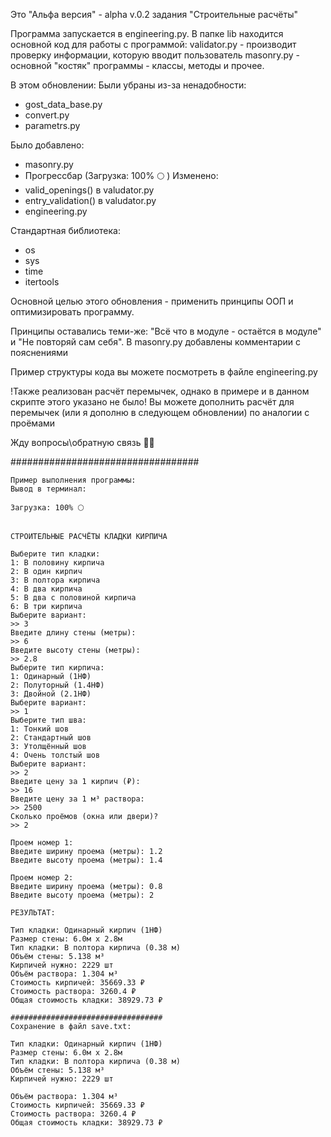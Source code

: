 Это "Альфа версия" - alpha v.0.2 задания "Строительные расчёты"

Программа запускается в  engineering.py.
В папке lib находится основной код для работы с программой:
validator.py - производит проверку информации, которую вводит пользователь
masonry.py - основной "костяк" программы - классы, методы и прочее.

В этом обновлении:
Были убраны из-за ненадобности:
- gost_data_base.py
- convert.py
- parametrs.py

Было добавлено:
+ masonry.py
+ Прогрессбар (Загрузка: 100% 🌕 )
Изменено:
+ valid_openings() в valudator.py
+ entry_validation() в valudator.py
+ engineering.py

Стандартная библиотека:
+ os
+ sys
+ time
+ itertools

Основной целью этого обновления - применить принципы ООП и оптимизировать программу.

Принципы оставались теми-же: "Всё что в модуле - остаётся в модуле" и "Не повторяй сам себя".
В masonry.py добавлены комментарии с пояснениями

Пример структуры кода вы можете посмотреть в файле engineering.py

!Также реализован расчёт перемычек, однако в примере и в данном скрипте этого указано не было!
Вы можете дополнить расчёт для перемычек (или я дополню в следующем обновлении) по аналогии с проёмами

Жду вопросы\обратную связь 🐍😸

##################################

```
Пример выполнения программы:
Вывод в терминал:

Загрузка: 100% 🌕


СТРОИТЕЛЬНЫЕ РАСЧЁТЫ КЛАДКИ КИРПИЧА

Выберите тип кладки:
1: В половину кирпича
2: В один кирпич
3: В полтора кирпича
4: В два кирпича
5: В два с половиной кирпича
6: В три кирпича
Выберите вариант:
>> 3
Введите длину стены (метры):
>> 6
Введите высоту стены (метры):
>> 2.8
Выберите тип кирпича: 
1: Одинарный (1НФ)
2: Полуторный (1.4НФ)
3: Двойной (2.1НФ)
Выберите вариант:
>> 1
Выберите тип шва: 
1: Тонкий шов
2: Стандартный шов
3: Утолщённый шов
4: Очень толстый шов
Выберите вариант:
>> 2
Введите цену за 1 кирпич (₽):
>> 16
Введите цену за 1 м³ раствора:
>> 2500
Сколько проёмов (окна или двери)?
>> 2

Проем номер 1:
Введите ширину проема (метры): 1.2
Введите высоту проема (метры): 1.4

Проем номер 2:
Введите ширину проема (метры): 0.8
Введите высоту проема (метры): 2

РЕЗУЛЬТАТ:

Тип кладки: Одинарный кирпич (1НФ)
Размер стены: 6.0м x 2.8м
Тип кладки: В полтора кирпича (0.38 м)
Объём стены: 5.138 м³
Кирпичей нужно: 2229 шт
Объём раствора: 1.304 м³
Стоимость кирпичей: 35669.33 ₽
Стоимость раствора: 3260.4 ₽
Общая стоимость кладки: 38929.73 ₽

##################################
Сохранение в файл save.txt:

Тип кладки: Одинарный кирпич (1НФ)
Размер стены: 6.0м x 2.8м
Тип кладки: В полтора кирпича (0.38 м)
Объём стены: 5.138 м³
Кирпичей нужно: 2229 шт

Объём раствора: 1.304 м³
Стоимость кирпичей: 35669.33 ₽
Стоимость раствора: 3260.4 ₽
Общая стоимость кладки: 38929.73 ₽
```
